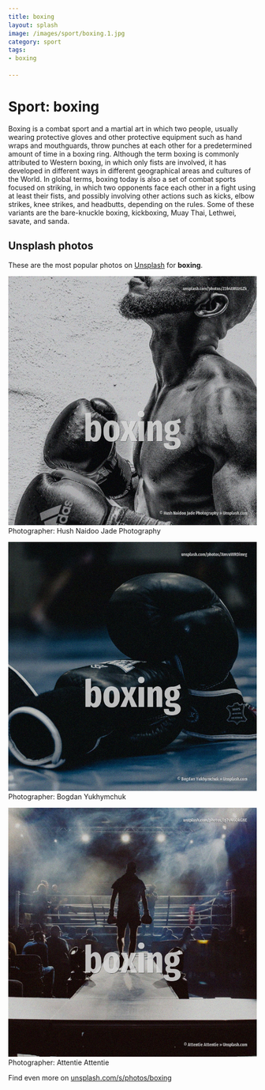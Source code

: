 ```yaml
---
title: boxing
layout: splash
image: /images/sport/boxing.1.jpg
category: sport
tags:
- boxing

---
```

# Sport: boxing

Boxing  is a combat sport and a martial art in which two people, usually wearing protective gloves  and other protective equipment such as hand wraps and mouthguards, throw punches at each other for  a predetermined amount of time in a boxing ring.  Although the term boxing is commonly attributed to Western boxing, in which only fists are  involved, it has developed in different ways in different geographical areas and cultures of the  World. In global terms, boxing today is also a set of combat sports focused on striking, in which two  opponents face each other in a fight using at least their fists, and possibly involving other  actions such as kicks, elbow strikes, knee strikes, and headbutts, depending on the rules. Some of these variants are the bare-knuckle boxing, kickboxing, Muay Thai, Lethwei, savate, and  sanda. 

 
## Unsplash photos
These are the most popular photos on [Unsplash](https://unsplash.com) for **boxing**.
 
![boxing](/images/sport/boxing.1.jpg)
Photographer:  Hush Naidoo Jade Photography
 
![boxing](/images/sport/boxing.2.jpg)
Photographer:  Bogdan Yukhymchuk
 
![boxing](/images/sport/boxing.3.jpg)
Photographer:  Attentie Attentie
 
Find even more on [unsplash.com/s/photos/boxing](https://unsplash.com/s/photos/boxing)
 
